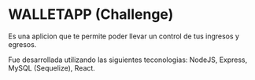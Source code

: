 # WALLETAPP (Challenge)

<p> Es una aplicion que te permite poder llevar un control de tus ingresos y egresos.
 </p>
<p> Fue desarrollada utilizando las siguientes teconologias: NodeJS, Express, MySQL (Sequelize), React. </p>
